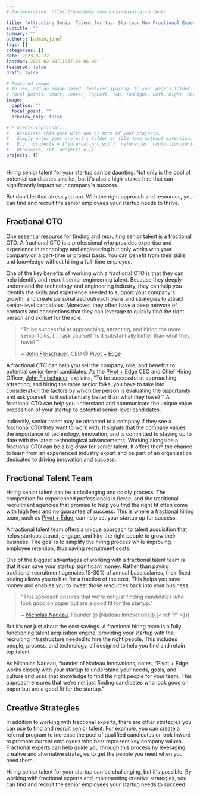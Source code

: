 ```yaml
---
# Documentation: https://wowchemy.com/docs/managing-content/

title: "Attracting Senior Talent for Your Startup: How Fractional Experts Can Help"
subtitle: ""
summary: ""
authors: [admin,john]
tags: []
categories: []
date: 2023-02-22
lastmod: 2023-02-20T11:37:28-05:00
featured: false
draft: false

# Featured image
# To use, add an image named `featured.jpg/png` to your page's folder.
# Focal points: Smart, Center, TopLeft, Top, TopRight, Left, Right, BottomLeft, Bottom, BottomRight.
image:
  caption: ""
  focal_point: ""
  preview_only: false

# Projects (optional).
#   Associate this post with one or more of your projects.
#   Simply enter your project's folder or file name without extension.
#   E.g. `projects = ["internal-project"]` references `content/project/deep-learning/index.md`.
#   Otherwise, set `projects = []`.
projects: []
---
```


Hiring senior talent for your startup can be daunting. Not only is the pool of potential candidates smaller, but it's also a high-stakes hire that can significantly impact your company's success.

But don't let that stress you out. With the right approach and resources, you can find and recruit the senior employees your startup needs to thrive.

## Fractional CTO

One essential resource for finding and recruiting senior talent is a fractional CTO. A fractional CTO is a professional who provides expertise and experience in technology and engineering but only works with your company on a part-time or project basis. You can benefit from their skills and knowledge without hiring a full-time employee.

One of the key benefits of working with a fractional CTO is that they can help identify and recruit senior engineering talent. Because they deeply understand the technology and engineering industry, they can help you identify the skills and experience needed to support your company's growth, and create personalized outreach plans and strategies to attract senior-level candidates. Moreover, they often have a deep network of contacts and connections that they can leverage to quickly find the right person and skillset for the role.

> “To be successful at approaching, attracting, and hiring the more senior folks, [...] ask yourself 'is it substantially better than what they have?'"
>
> ~ [John Fleischauer](https://www.linkedin.com/in/bigtalljohn/), CEO @ [Pivot + Edge](https://www.pivotandedge.com/)

A fractional CTO can help you sell the company, role, and benefits to potential senior-level candidates. As the [Pivot + Edge](https://www.pivotandedge.com/) CEO and Chief Hiring Officer, [John Fleischauer](https://www.linkedin.com/in/bigtalljohn/), explains, "To be successful at approaching, attracting, and hiring the more senior folks, you have to take into consideration the factors by which the person is evaluating the opportunity and ask yourself 'is it substantially better than what they have?'" A fractional CTO can help you understand and communicate the unique value proposition of your startup to potential senior-level candidates.

Indirectly, senior talent may be attracted to a company if they see a fractional CTO they want to work with. It signals that the company values the importance of technology, innovation, and is committed to staying up to date with the latest technological advancements. Working alongside a fractional CTO can be a big draw for senior talent. It offers them the chance to learn from an experienced industry expert and be part of an organization dedicated to driving innovation and success.

## Fractional Talent Team

Hiring senior talent can be a challenging and costly process. The competition for experienced professionals is fierce, and the traditional recruitment agencies that promise to help you find the right fit often come with high fees and no guarantee of success. This is where a fractional hiring team, such as [Pivot + Edge](https://www.pivotandedge.com/), can help set your startup up for success.

A fractional talent team offers a unique approach to talent acquisition that helps startups attract, engage, and hire the right people to grow their business. The goal is to simplify the hiring process while improving employee retention, thus saving recruitment costs.

One of the biggest advantages of working with a fractional talent team is that it can save your startup significant money. Rather than paying traditional recruitment agencies 15-30% of annual base salaries, their fixed pricing allows you to hire for a fraction of the cost. This helps you save money and enables you to invest those resources back into your business.

> “This approach ensures that we’re not just finding candidates who look good on paper but are a good fit for the startup.”
>
> ~ [Nicholas Nadeau](https://www.linkedin.com/in/engnadeau), Founder @ [Nadeau Innovations]({{< ref "/" >}})

But it’s not just about the cost savings. A fractional hiring team is a fully functioning talent acquisition engine, providing your startup with the recruiting infrastructure needed to hire the right people. This includes people, process, and technology, all designed to help you find and retain top talent.

As Nicholas Nadeau, founder of Nadeau Innovations, notes, “Pivot + Edge works closely with your startup to understand your needs, goals, and culture and uses that knowledge to find the right people for your team. This approach ensures that we’re not just finding candidates who look good on paper but are a good fit for the startup.”

## Creative Strategies

In addition to working with fractional experts, there are other strategies you can use to find and recruit senior talent. For example, you can create a referral program to increase the pool of qualified candidates or look inward to promote current employees who best represent key company values. Fractional experts can help guide you through this process by leveraging creative and alternative strategies to get the people you need when you need them.

Hiring senior talent for your startup can be challenging, but it's possible. By working with fractional experts and implementing creative strategies, you can find and recruit the senior employees your startup needs to succeed.
